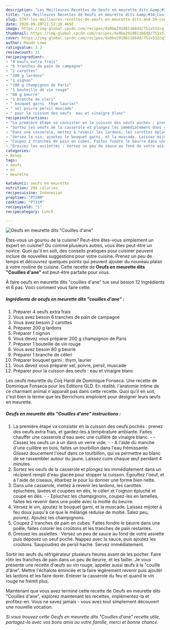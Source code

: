 ```yaml
---
description: "Les Meilleures Recettes de Oeufs en meurette dits &amp;#34;Couilles d&amp;#39;ane&amp;#34;"
title: "Les Meilleures Recettes de Oeufs en meurette dits &amp;#34;Couilles d&amp;#39;ane&amp;#34;"
slug: 5797-les-meilleures-recettes-de-oeufs-en-meurette-dits-and-34-couilles-d-and-39-ane-and-34
date: 2020-09-30T21:52:16.469Z
image: https://img-global.cpcdn.com/recipes/da9be291081166dd/751x532cq70/oeufs-en-meurette-dits-couilles-dane-photo-principale-de-la-recette.jpg
thumbnail: https://img-global.cpcdn.com/recipes/da9be291081166dd/751x532cq70/oeufs-en-meurette-dits-couilles-dane-photo-principale-de-la-recette.jpg
cover: https://img-global.cpcdn.com/recipes/da9be291081166dd/751x532cq70/oeufs-en-meurette-dits-couilles-dane-photo-principale-de-la-recette.jpg
author: Maude Lowe
ratingvalue: 3.3
reviewcount: 11
recipeingredient:
- "4 oeufs extra frais"
- "6 tranches de pain de campagne"
- "2 carottes"
- "200 g lardons"
- "1 oignon"
- "200 g champignon de Paris"
- "1 bouteille de vin rouge"
- "80 g beurre"
- "1 branche de cleri"
- " bouquet garni  thym laurier"
- " sel poivre persil muscade"
- " pour la cuisson des oeufs  eau et vinaigre blanc"
recipeinstructions:
- "La première étape va consister en la cuisson des oeufs pochés : prenez des oeufs extra frais, et gardez-les à température ambiante. Faites chauffer une casserole d&#39;eau avec une cuillère de vinaigre blanc.  Cassez les oeufs un à un dans un verre vide.   A l&#39;aide du manche d&#39;une cuillère en bois, faites un tourbillon dans l&#39;eau frémissante. Glissez doucement l&#39;oeuf dans ce tourbillon, qui va permettre au blanc de se rassembler autour du jaune. Laissez cuire chaque œuf pendant 4 minutes."
- "Sortez les oeufs de la casserole et plongez les immédiatement dans un récipient rempli d&#39;eau glacée pour stopper la cuisson. Égouttez l&#39;oeuf, et à l&#39;aide de ciseaux, ébarbez le pour lui donner une forme bien nette."
- "Dans une casserole, mettez à revenir les lardons, les carottes épluchées, lavées et coupées en dés, le céleri et l&#39;oignon épluché et coupé en dés.  Epluchez les champignons, coupez-les en lamelles, faites les revenir dans une poêle avec la moitié du beurre."
- "Versez le vin, ajoutez le bouquet garni, et la muscade. Laissez mijoter à feu doux jusqu&#39;à ce que le mélange réduise de moitié. Salez peu, poivrez. Ajoutez les champignons."
- "Coupez 2 tranches de pain en cubes. Faites fondre le beurre dans une poêle, faites colorer les croûtons et les tranches de pain restantes."
- "Dressez les assiettes : Versez un peu de sauce au fond de votre assiette puis déposez un oeuf poché. Nappez avec la sauce, puis ajoutez les croûtons. Saupoudrez de persil haché. Servez immédiatement."
categories:
- Resep
tags:
- oeufs
- en
- meurette

katakunci: oeufs en meurette 
nutrition: 294 calories
recipecuisine: Indonesian
preptime: "PT20M"
cooktime: "PT31M"
recipeyield: "1"
recipecategory: Lunch

---
```



![Oeufs en meurette dits &#34;Couilles d&#39;ane&#34;](https://img-global.cpcdn.com/recipes/da9be291081166dd/751x532cq70/oeufs-en-meurette-dits-couilles-dane-photo-principale-de-la-recette.jpg)

Êtes-vous un gourou de la cuisine? Peut-être êtes-vous simplement un expert en cuisine? Ou comme plusieurs autres, vous êtes peut-être un novice. Quoi qu'il en soit, des conseils pratiques pour cuisiner peuvent inclure de nouvelles suggestions pour votre cuisine. Prenez un peu de temps et découvrez quelques points qui peuvent ajouter du nouveau plaisir à votre routine de cuisine. Cette recette de <strong> Oeufs en meurette dits &#34;Couilles d&#39;ane&#34; </strong> est peut-être parfaite pour vous.

<!--inarticleads1-->

À faire oeufs en meurette dits &#34;couilles d&#39;ane&#34; tue seul besion 12 Ingrédients et 6 pas. Voici comment vous faire cette.

##### Ingrédients de oeufs en meurette dits &#34;couilles d&#39;ane&#34; :

1. Préparer 4 oeufs extra frais
1. Vous avez besoin 6 tranches de pain de campagne
1. Vous avez besoin 2 carottes
1. Préparer 200 g lardons
1. Préparer 1 oignon
1. Vous devez vous préparer 200 g champignon de Paris
1. Préparer 1 bouteille de vin rouge
1. Vous avez besoin 80 g beurre
1. Préparer 1 branche de céleri
1. Préparer  bouquet garni : thym, laurier
1. Vous devez vous préparer  sel, poivre, persil, muscade
1. Préparer  pour la cuisson des oeufs : eau et vinaigre blanc


Les oeufs meurette du Coq Hardi de Dominique Fonseca. Une recette de Dominique Fonseca pour les Editions GLD. En réalité, l&#39;anatomie intime de ce charmant animal n&#39;apparaît pas dans cette recette. Quoi qu&#39;il en soit, c&#39;est bien le terme que les Berrichons emploient pour désigner leurs œufs en meurette. 

<!--inarticleads2-->

##### Oeufs en meurette dits &#34;Couilles d&#39;ane&#34; instructions :

1. La première étape va consister en la cuisson des oeufs pochés : prenez des oeufs extra frais, et gardez-les à température ambiante. Faites chauffer une casserole d&#39;eau avec une cuillère de vinaigre blanc. -  - Cassez les oeufs un à un dans un verre vide.  -  - A l&#39;aide du manche d&#39;une cuillère en bois, faites un tourbillon dans l&#39;eau frémissante. Glissez doucement l&#39;oeuf dans ce tourbillon, qui va permettre au blanc de se rassembler autour du jaune. Laissez cuire chaque œuf pendant 4 minutes.
1. Sortez les oeufs de la casserole et plongez les immédiatement dans un récipient rempli d&#39;eau glacée pour stopper la cuisson. Égouttez l&#39;oeuf, et à l&#39;aide de ciseaux, ébarbez le pour lui donner une forme bien nette.
1. Dans une casserole, mettez à revenir les lardons, les carottes épluchées, lavées et coupées en dés, le céleri et l&#39;oignon épluché et coupé en dés. -  - Epluchez les champignons, coupez-les en lamelles, faites les revenir dans une poêle avec la moitié du beurre.
1. Versez le vin, ajoutez le bouquet garni, et la muscade. Laissez mijoter à feu doux jusqu&#39;à ce que le mélange réduise de moitié. Salez peu, poivrez. Ajoutez les champignons.
1. Coupez 2 tranches de pain en cubes. Faites fondre le beurre dans une poêle, faites colorer les croûtons et les tranches de pain restantes.
1. Dressez les assiettes : Versez un peu de sauce au fond de votre assiette puis déposez un oeuf poché. Nappez avec la sauce, puis ajoutez les croûtons. Saupoudrez de persil haché. Servez immédiatement.


Sortir les œufs du réfrigérateur plusieurs heures avant de les pocher. Faire rôtir les tranches de pain dans un peu de beurre, et les tailler. Je vous présente une recette d&#39;œufs au vin rouge, appeler aussi œufs à la &#34;couille d&#39;âne&#34;. Mettre l&#39;échalote émincée et la faire légèrement revenir puis ajouter les lardons et les faire dorer. Enlever la casserole du feu et quand le vin rouge ne frémit plus. 

<!--inarticleads1-->

<p>
Maintenant que vous avez terminé cette recette de Oeufs en meurette dits &#34;Couilles d&#39;ane&#34;, explorez maintenant les recettes, implémentez-la et profitez-en. Vous ne savez jamais - vous avez tout simplement découvert une nouvelle vocation.
</p>

<p>
<i>Si vous trouvez cette Oeufs en meurette dits &#34;Couilles d&#39;ane&#34; recette utile, partagez-la avec vos bons amis ou votre famille, merci et bonne chance.</i>
</p>
